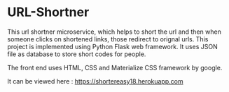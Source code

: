 # URL-Shortner
This url shortner microservice, which helps to short the url and then when someone clicks on shortened links, those redirect to orignal urls. This project is implemented using Python Flask web framework. It uses JSON file as database to store short codes for people.

The front end uses HTML, CSS and Materialize CSS framework by google.

It can be viewed here : https://shortereasy18.herokuapp.com
